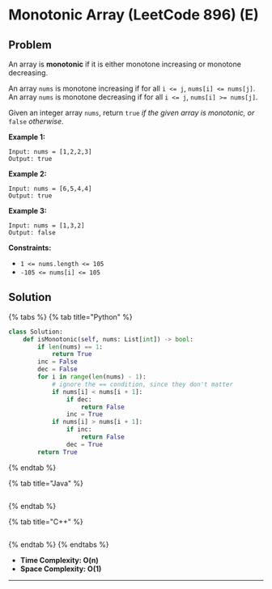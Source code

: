 # Monotonic Array (LeetCode 896) (E)

## Problem

An array is **monotonic** if it is either monotone increasing or monotone decreasing.

An array `nums` is monotone increasing if for all `i <= j`, `nums[i] <= nums[j]`. An array `nums` is monotone decreasing if for all `i <= j`, `nums[i] >= nums[j]`.

Given an integer array `nums`, return `true` _if the given array is monotonic, or_ `false` _otherwise_.

&#x20;

**Example 1:**

```
Input: nums = [1,2,2,3]
Output: true
```

**Example 2:**

```
Input: nums = [6,5,4,4]
Output: true
```

**Example 3:**

```
Input: nums = [1,3,2]
Output: false
```

&#x20;

**Constraints:**

* `1 <= nums.length <= 105`
* `-105 <= nums[i] <= 105`

## Solution&#x20;

{% tabs %}
{% tab title="Python" %}
```python
class Solution:
    def isMonotonic(self, nums: List[int]) -> bool:
        if len(nums) == 1:
            return True
        inc = False
        dec = False
        for i in range(len(nums) - 1):
            # ignore the == condition, since they don't matter
            if nums[i] < nums[i + 1]:
                if dec:
                    return False
                inc = True
            if nums[i] > nums[i + 1]:
                if inc:
                    return False
                dec = True
        return True
```
{% endtab %}

{% tab title="Java" %}
```java
```
{% endtab %}

{% tab title="C++" %}
```cpp
```
{% endtab %}
{% endtabs %}

* **Time Complexity: O(n)**
* **Space Complexity: O(1)**

****
